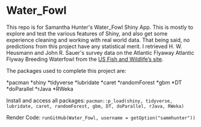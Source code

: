# Water_Fowl

This repo is for Samantha Hunter's Water_Fowl Shiny App. This is mostly to explore and test the various features of Shiny, and also get some experience cleaning and working with real world data. That being said, no predictions from this project have any statistical merit. I retrieved H. W. Heusmann and John R. Sauer's survey data on the Atlantic Flyaway Atlantic Flyway Breeding Waterfowl from the [US Fish and Wildlife’s site](https://migbirdapps.fws.gov/mbdc/databases/afbws/afbws.asp). 


The packages used to complete this project are:  

*pacman
*shiny
*tidyverse
*lubridate
*caret
*randomForest
*gbm
*DT
*doParallel
*rJava
*RWeka

Install and access all packages:
`pacman::p_load(shiny, tidyverse, lubridate, caret, randomForest, gbm, DT, doParallel, rJava, RWeka)`

Render Code:
`runGitHub(Water_Fowl, username = getOption("sammhunter"))`